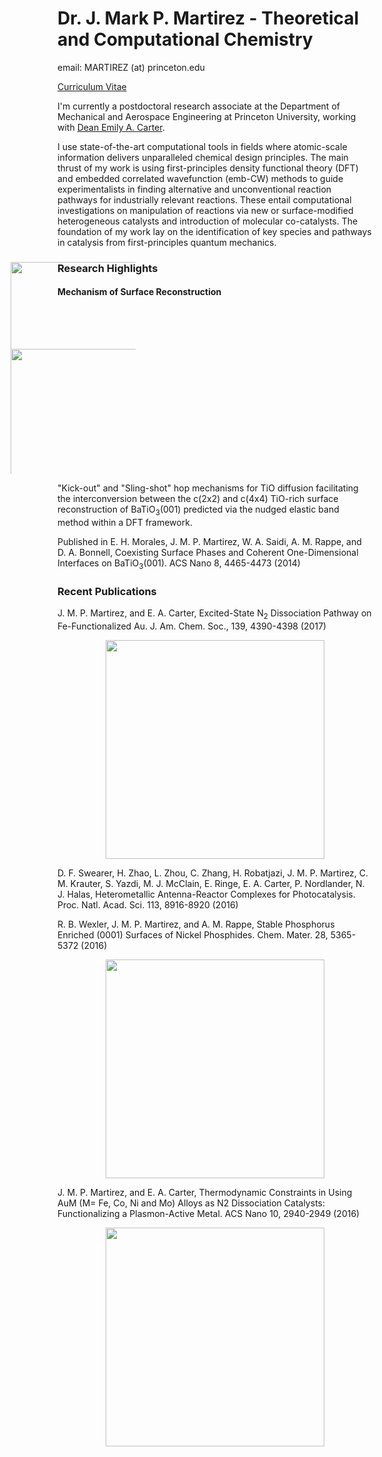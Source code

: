 # Dr. J. Mark P. Martirez - Theoretical and Computational Chemistry

email: MARTIREZ (at) princeton.edu

[Curriculum Vitae](https://martirez.github.io/MARTIREZ_JohnMark-CV.pdf)

I'm currently a postdoctoral research associate at the Department of Mechanical and Aerospace Engineering 
at Princeton University, working with [Dean Emily A. Carter](https://carter.princeton.edu/). 

I use state-of-the-art computational tools in fields where atomic-scale information delivers unparalleled chemical design principles. The main thrust of my work is using first-principles density functional theory (DFT) and embedded correlated wavefunction (emb-CW) methods to guide experimentalists in finding alternative and unconventional reaction pathways for industrially relevant reactions. These entail computational investigations on manipulation of reactions via new or surface-modified heterogeneous catalysts and introduction of molecular co-catalysts. The foundation of my work lay on the identification of key species and pathways in catalysis from first-principles quantum mechanics.

### Research Highlights

#### Mechanism of Surface Reconstruction
<p>
<div style="width:200px;height:200px;overflow:hidden;margin: -75px 0 0 -75px;">
<img src="https://martirez.github.io/c2_dyn.gif" width="400" >
</div>
</p>
<p>
<div style="width:200px;height:200px;overflow:hidden;margin: -75px 0 0 -75px;">
<img src="https://martirez.github.io/c4_dyn.gif" width="400">
</div>
</p>

"Kick-out" and "Sling-shot" hop mechanisms for TiO diffusion facilitating the interconversion between the c(2x2) and c(4x4) TiO-rich surface reconstruction of BaTiO<sub>3</sub>(001) predicted via the nudged elastic band method within a DFT framework.

Published in E. H. Morales, J. M. P. Martirez, W. A. Saidi, A. M. Rappe, and D. A. Bonnell, Coexisting Surface Phases and Coherent One-Dimensional Interfaces on BaTiO<sub>3</sub>(001). ACS Nano 8, 4465-4473 (2014)

### Recent Publications

J. M. P. Martirez, and E. A. Carter, Excited-State N<sub>2</sub> Dissociation Pathway on Fe-Functionalized Au. J.  Am. Chem. Soc., 139, 4390-4398 (2017)

<p align="center">
<img src="https://martirez.github.io/TOC-AuFe-N2.png" width="350">
</p>

D. F. Swearer, H. Zhao, L. Zhou, C. Zhang, H. Robatjazi, J. M. P. Martirez, C. M. Krauter, S. Yazdi, M. J. McClain, E. Ringe, E. A. Carter, P. Nordlander, N. J. Halas, Heterometallic Antenna-Reactor Complexes for Photocatalysis. Proc. Natl. Acad. Sci. 113, 8916-8920 (2016) 

R. B. Wexler, J. M. P. Martirez, and A. M. Rappe, Stable Phosphorus Enriched (0001) Surfaces of Nickel Phosphides. Chem. Mater. 28, 5365-5372 (2016) 

<p align="center">
<img src="https://martirez.github.io/TOC-NixPy.jpeg" width="350">
</p>

J. M. P. Martirez, and E. A. Carter, Thermodynamic Constraints in Using AuM (M= Fe, Co, Ni and Mo) Alloys as N2 Dissociation Catalysts: Functionalizing a Plasmon-Active Metal. ACS Nano 10, 2940-2949 (2016)
<p align="center">
<img src="https://martirez.github.io/TOC-AuM-N2.png" width="350">
</p>
